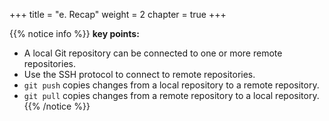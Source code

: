 +++
title = "e. Recap"
weight = 2
chapter = true
+++

{{% notice info %}}
**key points:**
- A local Git repository can be connected to one or more remote repositories.
- Use the SSH protocol to connect to remote repositories.
- `git push` copies changes from a local repository to a remote repository.
- `git pull` copies changes from a remote repository to a local repository.
{{% /notice %}}
